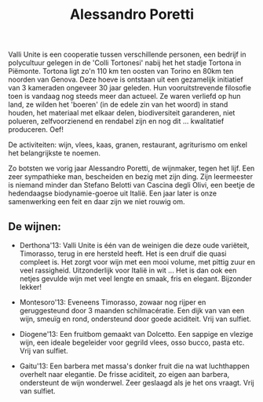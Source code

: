 ﻿---
title: Alessandro Poretti
huis:  Valli Unite
dept:  
regio: Piemonte
photo: valliunite.jpg
layout: wijnhuis

wijnen:

    - naam:  Ciapè'14
      ref:   
      app:   D.O.C. Cortese
      type:  Bianco
      cep:   Cortese
      prijs: €9.38 

    - naam:  Derthona'13
      ref:   
      app:   D.O.C. Timorasso
      type:  Bianco
      cep:   Timorasso
      prijs: €11.65  

    - naam:  Montesoro'13
      ref:   
      app:   D.O.C. Timorasso
      type:  Bianco
      cep:   Timorasso
      prijs: €11.65
      opm:   Macération pelliculaire
      
    - naam:  San Vito'13
      ref:   
      app:   D.O.C. Timorasso
      type:  Bianco
      cep:   Timorasso
      prijs: €14.87

    - naam:  Diogene'13
      ref:   
      app:   D.O.C. Dolcetto
      type:  Rosso
      cep:   Dolcetto
      prijs: €9.38
      
    - naam:  Diogene'14
      ref:   
      app:   D.O.C. Dolcetto
      type:  Rosso
      cep:   Dolcetto
      prijs: €9.38
  
    - naam:  Gaitu'13
      ref:   
      app:   D.O.C. Barbera
      type:  Rosso
      cep:   Barbera
      prijs: €9.38
      
    - naam:  Gaitu'14
      ref:   
      app:   D.O.C. Barbera
      type:  Rosso
      cep:   Barbera
      prijs: €9.38 

---
Valli Unite is een cooperatie tussen verschillende personen, een bedrijf in polycultuur gelegen in de 'Colli Tortonesi' nabij het het stadje Tortona in Piëmonte. 
Tortona ligt zo'n 110 km ten oosten van Torino en 80km ten noorden van Genova.
Deze hoeve is ontstaan uit een gezamelijk initiatief van 3 kameraden ongeveer 30 jaar geleden. Hun vooruitstrevende filosofie toen is vandaag nog steeds meer dan actueel. 
Ze waren verliefd op hun land, ze wilden het 'boeren' (in de edele zin van het woord) in stand houden, het materiaal met elkaar delen, biodiversiteit garanderen, niet polueren, 
zelfvoorzienend en rendabel zijn en nog dit ... kwalitatief produceren. Oef!

De activiteiten: wijn, vlees, kaas, granen, restaurant, agriturismo om enkel het belangrijkste te noemen.

Zo botsten we vorig jaar Alessandro Poretti, de wijnmaker, tegen het lijf. Een zeer sympathieke man, bescheiden en bezig met zijn ding. Zijn leermeester is niemand minder dan
Stefano Belotti van Cascina degli Olivi, een beetje de hedendaagse biodynamie-goeroe uit Italië.
Een jaar later is onze samenwerking een feit en daar zijn we niet rouwig om.

De wijnen:
----------
* Derthona'13: Valli Unite is één van de weinigen die deze oude variëteit, Timorasso, terug in ere hersteld heeft. Het is een druif die quasi compleet is. Het zorgt voor wijn 
met een mooi volume, met pittig zuur en veel rassigheid. Uitzonderlijk voor Italië in wit ... Het is dan ook een netjes gevulde wijn met veel lengte en smaak, fris en elegant. Bijzonder lekker!

* Montesoro'13: Eveneens Timorasso, zowaar nog rijper en geruggesteund door 3 maanden schilmacératie. Een dijk van van een wijn, smeuïg en rond, ondersteund door goede aciditeit. Vrij van sulfiet.

* Diogene'13: Een fruitbom gemaakt van Dolcetto. Een sappige en vlezige wijn, een ideale begeleider voor gegrild vlees, osso bucco, pasta etc. Vrij van sulfiet. 

* Gaitu'13: Een barbera met massa's donker fruit die na wat luchthappen overhelt naar elegantie. De frisse aciditeit, zo eigen aan barbera, ondersteunt de wijn wonderwel. 
Zeer geslaagd als je het ons vraagt. Vrij van sulfiet. 
 
  




   
